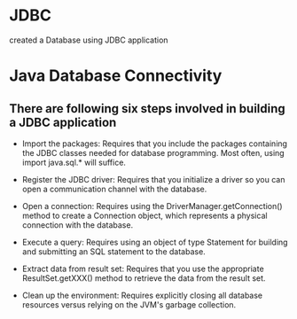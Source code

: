 # JDBC
created a Database using JDBC application

# Java Database Connectivity

There are following six steps involved in building a JDBC application
---
* Import the packages: Requires that you include the packages containing the JDBC classes needed for database programming. Most often, using import java.sql.* will suffice.

* Register the JDBC driver: Requires that you initialize a driver so you can open a communication channel with the database.

* Open a connection: Requires using the DriverManager.getConnection() method to create a Connection object, which represents a physical connection with the database.

* Execute a query: Requires using an object of type Statement for building and submitting an SQL statement to the database.

* Extract data from result set: Requires that you use the appropriate ResultSet.getXXX() method to retrieve the data from the result set.

* Clean up the environment: Requires explicitly closing all database resources versus relying on the JVM's garbage collection.
